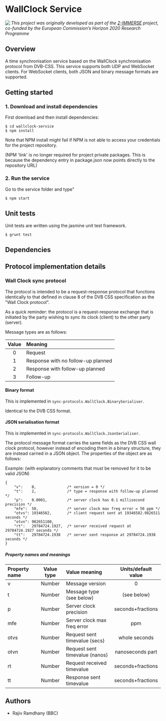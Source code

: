
# WallClock Service

<img src="https://2immerse.eu/wp-content/uploads/2016/04/2-IMM_150x50.png" align="left"/><em>This project was originally developed as part of the <a href="https://2immerse.eu/">2-IMMERSE</a> project, co-funded by the European Commission’s <a hef="http://ec.europa.eu/programmes/horizon2020/">Horizon 2020</a> Research Programme</em>

## Overview
A time synchronisation service based on the WallClock synchronisation protocol from DVB-CSS. This service supports both UDP and WebSocket clients. For WebSocket clients, both JSON and binary message formats are supported.


## Getting started
### 1. Download and install dependencies

First download and then install dependencies:

    $ cd wallclock-service
    $ npm install

Note that NPM install might fail if NPM is not able to access your credentials for the
project repository.

(NPM 'link' is no longer required for project private packages. This is
because the dependency entry in package.json now points directly to the
repository URL)


### 2. Run the service

Go to the service folder and type"

    $ npm start


## Unit tests

Unit tests are written using the jasmine unit test framework.

    $ grunt test


## Dependencies



## Protocol implementation details

### Wall Clock sync protocol

The protocol is intended to be a request-response protocol that functions
identically to that defined in clause 8 of the DVB CSS specification as the
"Wall Clock protocol".

As a quick reminder: the protocol is a request-response exchange that is
initiated by the party wishing to sync its clock (client)  to the other party
(server).

Message types are as follows:

| Value | Meaning                            |
| :---: | :--------------------------------- |
| 0     | Request                            |
| 1     | Response with no follow-up planned |
| 2     | Response with follow-up planned    |
| 3     | Follow-up                          |


#### Binary format

This is implemented in `sync-protocols.WallClock.BinarySerialiser`.

Identical to the DVB CSS format.

#### JSON serialisation format

This is implemented in `sync-protocols.WallClock.JsonSerialiser`.

The protocol message format carries the same fields as the DVB CSS wall clock
protocol, however instead of encoding them in a binary structure, they are
instead carried in a JSON object. The properties of the object are as follows:

Example: (with explanatory comments that must be removed for it to be valid JSON)

    {
        "v":    0,              /* version = 0 */
        "t":    2,              /* type = response with follow-up planned */
        "p":    0.0001,         /* server clock has 0.1 millisecond precision */
        "mfe":  50,             /* server clock max freq error = 50 ppm */
        "otvs": 19346582,       /* client request sent at 19346582.9826511 seconds */
        "otvn": 982651100,      
        "rt":   29784724.1927,  /* server received request at 29784724.1927 seconds */
        "tt":   29784724.1938   /* server sent response at 29784724.1938 seconds */
    }

##### Property names and meanings

| Property name | Value type | Value meaning                  | Units/default value |
| :------------ | :--------: | :----------------------------- | :-----------------: |
| v             | Number     | Message version                | 0                   |
| t             | Number     | Message type (see below)       | (see below)         |
| p             | Number     | Server clock precision         | seconds+fractions   |
| mfe           | Number     | Server clock max freq error    | ppm                 |
| otvs          | Number     | Request sent timevalue (secs)  | whole seconds       |
| otvn          | Number     | Request sent timevalue (nanos) | nanoseconds part    |
| rt            | Number     | Request received timevalue     | seconds+fractions   |
| tt            | Number     | Response sent timevalue        | seconds+fractions   |


## Authors

 * Rajiv Ramdhany (BBC)
